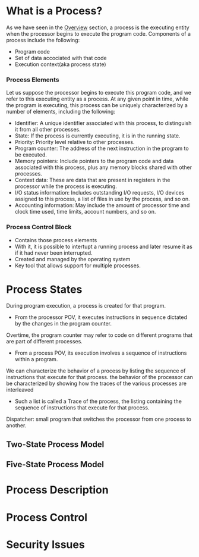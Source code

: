 # What is a Process?

As we have seen in the [Overview](/sections/theo/os/overview.md) section, a process is the executing entity when the processor begins to execute the program code. Components of a process include the following:
- Program code
- Set of data accociated with that code
- Execution context(aka process state)

### Process Elements

Let us suppose the processor begins to execute this program code, and we refer to this executing entity as a process. At any given point in time, while the program is executing, this process can be uniquely characterized by a number of elements, including the following:
- Identifier: A unique identifier associated with this process, to distinguish it from all other processes.
- State: If the process is currently executing, it is in the running state.
- Priority: Priority level relative to other processes.
- Program counter: The address of the next instruction in the program to be executed.
- Memory pointers: Include pointers to the program code and data associated with this process, plus any memory blocks shared with other processes.
- Context data: These are data that are present in registers in the processor while the process is executing.
- I/O status information: Includes outstanding I/O requests, I/O devices assigned to this process, a list of files in use by the process, and so on.
- Accounting information: May include the amount of processor time and clock time used, time limits, account numbers, and so on.

### Process Control Block

- Contains those process elements
- With it, it is possible to intertupt a running process and later resume it as if it had never been interrupted.
- Created and managed by the operating system
- Key tool that allows support for multiple processes.

# Process States

During program execution, a process is created for that program.

- From the processor POV, it executes instructions in sequence dictated by the changes in the program counter.

Overtime, the program counter may refer to code on different programs that are part of different processes.

- From a process POV, its execution involves a sequence of instructions within a program.

We can characterize the behavior of a process by listing the sequence of instructions that execute for that process. the behavior of the processor can be characterized by showing how the traces of the various processes are interleaved

- Such a list is called a Trace of the process, the listing containing the sequence of instructions that execute for that process.

Dispatcher: small program that switches the processor from one process to another.

## Two-State Process Model

## Five-State Process Model


# Process Description

# Process Control

# Security Issues
